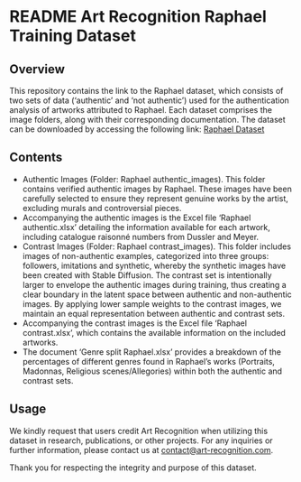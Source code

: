 # README Art Recognition Raphael Training Dataset 

## Overview

This repository contains the link to the Raphael dataset, which consists of two sets of data (‘authentic’ and ‘not authentic’) used for the authentication analysis of artworks attributed to Raphael. Each dataset comprises the image folders, along with their corresponding documentation.
The dataset can be downloaded by accessing the following link:
[Raphael Dataset](https://forms.gle/5nsxXm5LhLV1ndBX8)

## Contents

- Authentic Images (Folder: Raphael authentic_images). This folder contains verified authentic images by Raphael. These images have been carefully selected to ensure they represent genuine works by the artist, excluding murals and controversial pieces.
- Accompanying the authentic images is the Excel file ‘Raphael authentic.xlsx’ detailing the information available for each artwork, including catalogue raisonné numbers from Dussler and Meyer.
- Contrast Images (Folder: Raphael contrast_images). This folder includes images of non-authentic examples, categorized into three groups: followers, imitations and synthetic, whereby the synthetic images have been created with Stable Diffusion. The contrast set is intentionally larger to envelope the authentic images during training, thus creating a clear boundary in the latent space between authentic and non-authentic images. By applying lower sample weights to the contrast images, we maintain an equal representation between authentic and contrast sets.
- Accompanying the contrast images is the Excel file ‘Raphael contrast.xlsx’, which contains the available information on the included artworks.
- The document ‘Genre split Raphael.xlsx’ provides a breakdown of the percentages of different genres found in Raphael’s works (Portraits, Madonnas, Religious scenes/Allegories) within both the authentic and contrast sets.

## Usage 

We kindly request that users credit Art Recognition when utilizing this dataset in research, publications, or other projects. For any inquiries or further information, please contact us at contact@art-recognition.com.

Thank you for respecting the integrity and purpose of this dataset.




